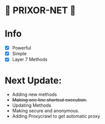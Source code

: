 # 🚀 PRIXOR-NET 🚀

# Info
- [x] Powerful
- [x] Simple
- [x] Layer 7 Methods

# Next Update:
- Adding new methods
- ~~Making one line shortcut execution.~~
- Updating Methods
- Making secure and anonymous.
- Adding Proxycrawl to get automatic proxy
